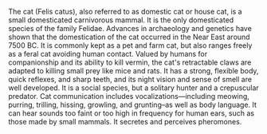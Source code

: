 The cat (Felis catus), also referred to as domestic cat or house cat, is a small domesticated carnivorous mammal. It is the only domesticated species of the family Felidae. Advances in archaeology and genetics have shown that the domestication of the cat occurred in the Near East around 7500 BC. It is commonly kept as a pet and farm cat, but also ranges freely as a feral cat avoiding human contact. Valued by humans for companionship and its ability to kill vermin, the cat's retractable claws are adapted to killing small prey like mice and rats. It has a strong, flexible body, quick reflexes, and sharp teeth, and its night vision and sense of smell are well developed. It is a social species, but a solitary hunter and a crepuscular predator. Cat communication includes vocalizations—including meowing, purring, trilling, hissing, growling, and grunting–as well as body language. It can hear sounds too faint or too high in frequency for human ears, such as those made by small mammals. It secretes and perceives pheromones. 
